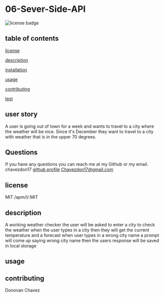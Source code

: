 # 06-Sever-Side-API

![license badge](https://img.shields.io/badge/Licence-MIT-blue)

## table of contents

[license](#license)

[description](#description)

[installation](#installation)

[usage](#usage)

[contributing](#contributing)

[test](#test)

## user story

A user is going out of town for a week and wants to travel to a city where the weather will be nice. Since it's December they want to travel to a city with weather that is in the upper 70 degrees.

## Questions

If you have any questions you can reach me at my Github or my email.
chavezdon17
[github profile](https://github.com/chavezdon17)
Chavezdon17@gmail.com

## license

MIT
/apm/l/:MIT

## description

A working weather checker
the user will be asked to enter a city to check the weather
when the user types in a city
then they will get the current temperature and a forecast
when user types in a wrong city name a prompt will come up saying wrong city name
then the users response will be saved in local storage

## usage

## contributing

Donovan Chavez
